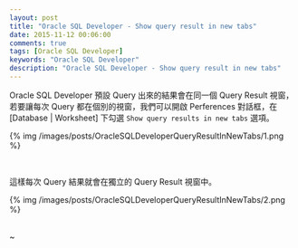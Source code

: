 ```yaml
---
layout: post
title: "Oracle SQL Developer - Show query result in new tabs"
date: 2015-11-12 00:06:00
comments: true
tags: [Oracle SQL Developer]
keywords: "Oracle SQL Developer"
description: "Oracle SQL Developer - Show query result in new tabs"
---
```


Oracle SQL Developer 預設 Query 出來的結果會在同一個 Query Result 視窗，若要讓每次 Query 都在個別的視窗，我們可以開啟 Perferences 對話框，在 [Database | Worksheet] 下勾選 `Show query results in new tabs` 選項。  

<!-- More -->

{% img /images/posts/OracleSQLDeveloperQueryResultInNewTabs/1.png %}

<br/>


這樣每次 Query 結果就會在獨立的 Query Result 視窗中。  

{% img /images/posts/OracleSQLDeveloperQueryResultInNewTabs/2.png %}

<br/>
~          
